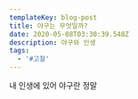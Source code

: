 ```yaml
---
templateKey: blog-post
title: 야구는 무엇일까?
date: 2020-05-08T03:30:39.548Z
description: 야구와 인생
tags:
  - '#고찰'
---
```

내 인생에 있어 야구란 정말
